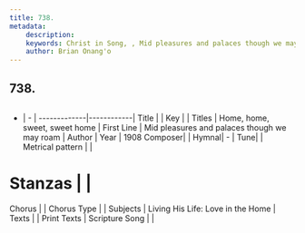 ```yaml
---
title: 738. 
metadata:
    description: 
    keywords: Christ in Song, , Mid pleasures and palaces though we may roam, Home, home, sweet, sweet home
    author: Brian Onang'o
---
```



## 738. 

```txt

```

- |   -  |
-------------|------------|
Title |  |
Key |  |
Titles | Home, home, sweet, sweet home |
First Line | Mid pleasures and palaces though we may roam |
Author | 
Year | 1908
Composer|  |
Hymnal|  - |
Tune|  |
Metrical pattern | |
# Stanzas |  |
Chorus |  |
Chorus Type |  |
Subjects | Living His Life: Love in the Home |
Texts |  |
Print Texts | 
Scripture Song |  |
  
